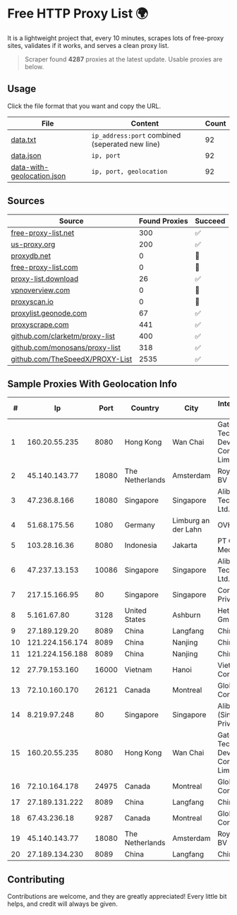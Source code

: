 
# Free HTTP Proxy List 🌍

It is a lightweight project that, every 10 minutes, scrapes lots of free-proxy sites, validates if it works, and serves a clean proxy list.


> Scraper found **4287** proxies at the latest update. Usable proxies are below.

## Usage

Click the file format that you want and copy the URL.


|File|Content|Count|
|----|-------|-----|
|[data.txt](https://raw.githubusercontent.com/themiralay/Proxy-List-World/master/data.txt)|`ip_address:port` combined (seperated new line)|92|
|[data.json](https://raw.githubusercontent.com/themiralay/Proxy-List-World/master/data.json)|`ip, port`|92|
|[data-with-geolocation.json](https://raw.githubusercontent.com/themiralay/Proxy-List-World/master/data-with-geolocation.json)|`ip, port, geolocation`|92|

## Sources

|Source|Found Proxies|Succeed|
|------|-------------|-------|
|[free-proxy-list.net](https://free-proxy-list.net)|300|✅|
|[us-proxy.org](https://www.us-proxy.org)|200|✅|
|[proxydb.net](http://proxydb.net)|0|🚫|
|[free-proxy-list.com](https://free-proxy-list.com/?page=&port=&type%5B%5D=http&type%5B%5D=https&up_time=0&search=Search)|0|🚫|
|[proxy-list.download](https://www.proxy-list.download/HTTP)|26|✅|
|[vpnoverview.com](https://vpnoverview.com/privacy/anonymous-browsing/free-proxy-servers)|0|🚫|
|[proxyscan.io](https://www.proxyscan.io)|0|🚫|
|[proxylist.geonode.com](https://proxylist.geonode.com/api/proxy-list?limit=300&page=1&sort_by=lastChecked&sort_type=desc&protocols=http,https)|67|✅|
|[proxyscrape.com](https://api.proxyscrape.com/v2/?request=displayproxies&protocol=http&timeout=10000&country=all&ssl=all&anonymity=all)|441|✅|
|[github.com/clarketm/proxy-list](https://raw.githubusercontent.com/clarketm/proxy-list/master/proxy-list-raw.txt)|400|✅|
|[github.com/monosans/proxy-list](https://raw.githubusercontent.com/monosans/proxy-list/main/proxies/http.txt)|318|✅|
|[github.com/TheSpeedX/PROXY-List](https://raw.githubusercontent.com/TheSpeedX/PROXY-List/master/http.txt)|2535|✅|


## Sample Proxies With Geolocation Info

|#|Ip|Port|Country|City|Internet Service Provider|
|-|--|----|-------|----|-------------------------|
|1|160.20.55.235|8080|Hong Kong|Wan Chai|Gateway Technology Development Company Limited|
|2|45.140.143.77|18080|The Netherlands|Amsterdam|RoyaleHosting BV|
|3|47.236.8.166|18080|Singapore|Singapore|Alibaba (US) Technology Co., Ltd.|
|4|51.68.175.56|1080|Germany|Limburg an der Lahn|OVH SAS|
|5|103.28.16.36|8080|Indonesia|Jakarta|PT Centrix Media Teknologi|
|6|47.237.13.153|10086|Singapore|Singapore|Alibaba (US) Technology Co., Ltd.|
|7|217.15.166.95|80|Singapore|Singapore|Contabo Asia Private Limited|
|8|5.161.67.80|3128|United States|Ashburn|Hetzner Online GmbH|
|9|27.189.129.20|8089|China|Langfang|Chinanet|
|10|121.224.156.174|8089|China|Nanjing|China Telecom|
|11|121.224.156.188|8089|China|Nanjing|China Telecom|
|12|27.79.153.160|16000|Vietnam|Hanoi|Viettel Corporation|
|13|72.10.160.170|26121|Canada|Montreal|GloboTech Communications|
|14|8.219.97.248|80|Singapore|Singapore|Alibaba Cloud (Singapore) Private Limited|
|15|160.20.55.235|8080|Hong Kong|Wan Chai|Gateway Technology Development Company Limited|
|16|72.10.164.178|24975|Canada|Montreal|GloboTech Communications|
|17|27.189.131.222|8089|China|Langfang|Chinanet|
|18|67.43.236.18|9287|Canada|Montreal|GloboTech Communications|
|19|45.140.143.77|18080|The Netherlands|Amsterdam|RoyaleHosting BV|
|20|27.189.134.230|8089|China|Langfang|Chinanet|



## Contributing

Contributions are welcome, and they are greatly appreciated! Every
little bit helps, and credit will always be given.

